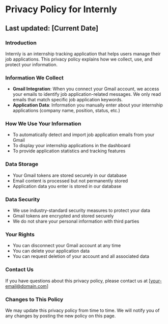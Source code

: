# Privacy Policy for Internly

## Last updated: [Current Date]

### Introduction

Internly is an internship tracking application that helps users manage their job applications. This privacy policy explains how we collect, use, and protect your information.

### Information We Collect

- **Gmail Integration**: When you connect your Gmail account, we access your emails to identify job application-related messages. We only read emails that match specific job application keywords.
- **Application Data**: Information you manually enter about your internship applications (company name, position, status, etc.)

### How We Use Your Information

- To automatically detect and import job application emails from your Gmail
- To display your internship applications in the dashboard
- To provide application statistics and tracking features

### Data Storage

- Your Gmail tokens are stored securely in our database
- Email content is processed but not permanently stored
- Application data you enter is stored in our database

### Data Security

- We use industry-standard security measures to protect your data
- Gmail tokens are encrypted and stored securely
- We do not share your personal information with third parties

### Your Rights

- You can disconnect your Gmail account at any time
- You can delete your application data
- You can request deletion of your account and all associated data

### Contact Us

If you have questions about this privacy policy, please contact us at [your-email@domain.com]

### Changes to This Policy

We may update this privacy policy from time to time. We will notify you of any changes by posting the new policy on this page.
